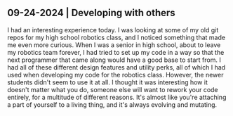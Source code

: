 ## 09-24-2024 | Developing with others

I had an interesting experience today. I was looking at some of my old git repos for my high school robotics class, and I noticed
something that made me even more curious. When I was a senior in high school, about to leave my robotics team forever, I had tried
to set up my code in a way so that the next programmer that came along would have a good base to start from. I had all of these different
design features and utility perks, all of which I had used when developing my code for the robotics class. However, the newer students
didn't seem to use it at all. I thought it was interesting how it doesn't matter what you do, someone else will want to rework your code
entirely, for a multitude of different reasons. It's almost like you're attaching a part of yourself to a living thing, and it's
always evolving and mutating.